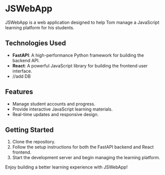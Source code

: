 # JSWebApp

JSWebApp is a web application designed to help Tom manage a JavaScript learning platform for his students.

## Technologies Used

- **FastAPI**: A high-performance Python framework for building the backend API.
- **React**: A powerful JavaScript library for building the frontend user interface.
- //add DB

## Features

- Manage student accounts and progress.
- Provide interactive JavaScript learning materials.
- Real-time updates and responsive design.

## Getting Started

1. Clone the repository.
2. Follow the setup instructions for both the FastAPI backend and React frontend.
3. Start the development server and begin managing the learning platform.

Enjoy building a better learning experience with JSWebApp!
